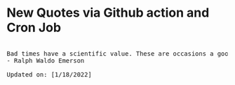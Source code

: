 # New Quotes via Github action and Cron Job

<pre>
<!-- #quote -->
Bad times have a scientific value. These are occasions a good learner would not miss.
- Ralph Waldo Emerson

Updated on: [1/18/2022]
<!-- #quoteEnd -->
</pre>
